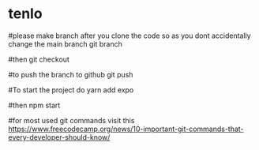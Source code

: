 # tenlo

#please make branch after you clone the code so as you dont accidentally change the main branch
git branch <branch-name>
  
#then
git checkout <your-branch-name>
  
#to push the branch to github
git push <remote> <branch>


#To start the project do
yarn add expo

#then
npm start


#for most used git commands visit this
https://www.freecodecamp.org/news/10-important-git-commands-that-every-developer-should-know/
